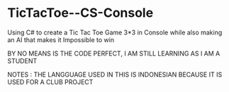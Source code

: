 # TicTacToe--CS-Console
Using C# to create a Tic Tac Toe Game 3*3 in Console while also making an AI that makes it Impossible to win

BY NO MEANS IS THE CODE PERFECT, I AM STILL LEARNING AS I AM A STUDENT

NOTES : THE LANGGUAGE USED IN THIS IS INDONESIAN BECAUSE IT IS USED FOR A CLUB PROJECT
